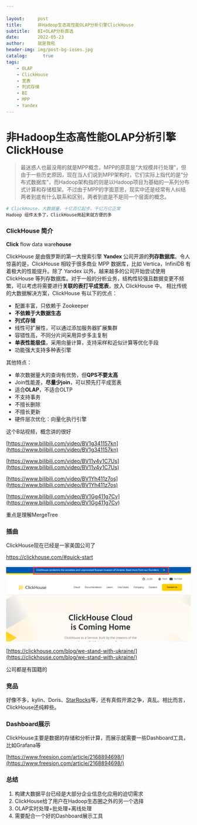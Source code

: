 ```yaml
---

layout:     post
title:      非Hadoop生态高性能OLAP分析引擎ClickHouse
subtitle:   BI+OLAP分析首选
date:       2022-05-23
author:     就是我啦
header-img: img/post-bg-ioses.jpg
catalog: 	  true
tags:
    - OLAP    
    - ClickHouse    
    - 宽表    
    - 列式存储
    - BI
    - MPP
    - Yandex
---
```


# 非Hadoop生态高性能OLAP分析引擎ClickHouse

> 最迷惑人也最没用的就是MPP概念，MPP的原意是“大规模并行处理”，但由于一些历史原因，现在当人们说到MPP架构时，它们实际上指代的是“分布式数据库”，而Hadoop架构指的则是以Hadoop项目为基础的一系列分布式计算和存储框架。不过由于MPP的字面意思，现实中还是经常有人纠结两者到底有什么联系和区别，两者到底是不是同一个层面的概念。

```sh
# ClickHouse，大数据量，十亿百亿起步，千亿万亿正常
Hadoop 组件太多了，ClickHouse用起来就方便的多
```

### ClickHouse 简介

**Click** flow data ware**house**

ClickHouse 是由俄罗斯的第一大搜索引擎 **Yandex** 公司开源的**列存数据库**。令人惊喜的是，ClickHouse 相较于很多商业 MPP 数据库，比如 Vertica，InfiniDB 有着极大的性能提升。除了 Yandex 以外，越来越多的公司开始尝试使用 ClickHouse 等列存数据库。对于一般的分析业务，结构性较强且数据变更不频繁，可以考虑将需要进行**关联的表打平成宽表**，放入 ClickHouse 中。
相比传统的大数据解决方案，ClickHouse 有以下的优点：

* 配置丰富，只依赖于 Zookeeper
* **不依赖于大数据生态**
* **列式存储**
* 线性可扩展性，可以通过添加服务器扩展集群
* 容错性高，不同分片间采用异步多主复制
* **单表性能极佳**，采用向量计算，支持采样和近似计算等优化手段
* 功能强大支持多种表引擎

其他特点：

* 单次数据量大的查询有优势，但**QPS不要太高**
* Join性能差，**尽量少join**，可以预先打平成宽表
* 适合**OLAP**，不适合OLTP
* 不支持事务
* 不擅长删除
* 不擅长更新
* 硬件层次优化：向量化执行引擎



这个B站视频，概念讲的很好

[https://www.bilibili.com/video/BV1g341157kn](https://www.bilibili.com/video/BV1g341157kn)

[https://www.bilibili.com/video/BV11y4y1C7Us](https://www.bilibili.com/video/BV11y4y1C7Us)

[https://www.bilibili.com/video/BV1Yh411z7os](https://www.bilibili.com/video/BV1Yh411z7os)

[https://www.bilibili.com/video/BV1Gg411g7Cv](https://www.bilibili.com/video/BV1Gg411g7Cv)

重点是理解MergeTree

### 插曲

ClickHouse现在已经是一家美国公司了

https://clickhouse.com/#quick-start

![image-20220523130940920](/img/images/image-20220523130940920.png)

[https://clickhouse.com/blog/we-stand-with-ukraine/](https://clickhouse.com/blog/we-stand-with-ukraine/)

公司都是有国籍的

### 竞品

好像不多，kylin、Doris、[StarRocks](https://blog.csdn.net/qq_20949471/article/details/124741703?utm_medium=distribute.pc_aggpage_search_result.none-task-blog-2~aggregatepage~first_rank_ecpm_v1~rank_v31_ecpm-4-124741703-null-null.pc_agg_new_rank&utm_term=doris%E5%BC%80%E6%BA%90%E4%BA%8B%E4%BB%B6+starrocks&spm=1000.2123.3001.4430)等，还有真假开源之争，真乱。相比而言，ClickHouse还纯粹些。

### Dashboard展示

ClickHouse主要是数据的存储和分析计算，而展示就需要一些Dashboard工具，比如Grafana等

[https://www.freesion.com/article/2168894698/](https://www.freesion.com/article/2168894698/)



### 总结

1. 构建大数据平台已经是大部分企业信息化应用的迫切需求
2. ClickHouse给了用户在Hadoop生态圈之外的另一个选择
3. OLAP实时处理+批处理+离线处理
4. 需要配合一个好的Dashboard展示工具



